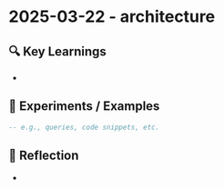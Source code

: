 # 2025-03-22 - architecture

## 🔍 Key Learnings

-

## 🧪 Experiments / Examples

```sql
-- e.g., queries, code snippets, etc.
```

## 💭 Reflection

-
